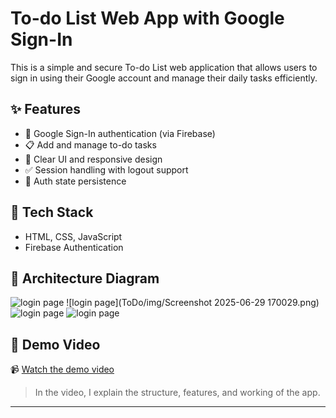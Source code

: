 # To-do List Web App with Google Sign-In

This is a simple and secure To-do List web application that allows users to sign in using their Google account and manage their daily tasks efficiently.

## ✨ Features

- 🔐 Google Sign-In authentication (via Firebase)
- 📋 Add and manage to-do tasks
- 🧹 Clear UI and responsive design
- ✅ Session handling with logout support
- 🔄 Auth state persistence

## 🔧 Tech Stack

- HTML, CSS, JavaScript
- Firebase Authentication

## 📐 Architecture Diagram

![login page](img/img1.png)
![login page](ToDo/img/Screenshot 2025-06-29 170029.png)
![login page](architecture.png)
![login page](architecture.png)

## 🎥 Demo Video

📹 [Watch the demo video](https://www.loom.com/share/your-loom-video-link)

> In the video, I explain the structure, features, and working of the app.

---
